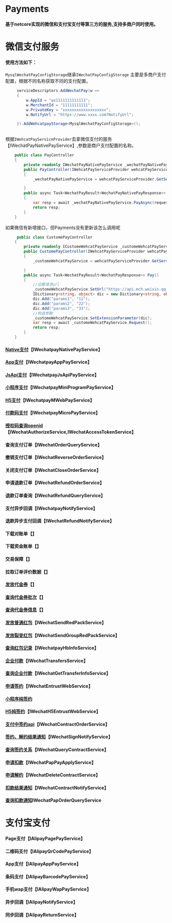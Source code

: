 # Payments
#### 基于netcore实现的微信和支付宝支付等第三方的服务,支持多商户同时使用。


# 微信支付服务
#### 使用方法如下：
`MysqlWechatPayConfigStorage`继承`IWechatPayConfigStorage` 主要是多商户支付配置，根据不同名称获取不同的支付配置。
```c#
     serviceDescriptors.AddWechatPay(w =>
     {
         w.AppId = "wx1111111111111";
         w.MerchantId = "11111111111";
         w.PrivateKey = "xxxxxxxxxxxxxxxxxxx";
         w.NotifyUrl = "https://www.xxxx.com?NotifyUrl";

     }).AddWehcatpayStorage<MysqlWechatPayConfigStorage>();                        
           
```

根据`IWehcatPayServiceProvider`去拿微信支付的服务【IWechatPayNativePayService】,参数是商户支付配置的名称。
```c#
    public class PayController
    {
        private readonly IWechatPayNativePayService _wechatPayNativePayService;
        public PayController(IWehcatPayServiceProvider wehcatPayServiceProvider)
        {
            _wechatPayNativePayService = wehcatPayServiceProvider.GetService<IWechatPayNativePayService>("shanghu1");

        }
        public async Task<WechatPayResult<WechatPayNativePayResponse>> Pay(WechatPayNativePayRequest request)
        {
            var resp = await _wechatPayNativePayService.PayAsync(request);
            return resp; 
        }
    }
```
如果微信有新增接口，但Payments没有更新该怎么调用呢
```c#
     public class CustomePayController
    {
        private readonly ICustomeWehcatPayService _customeWehcatPayService;
        public CustomePayController(IWehcatPayServiceProvider wehcatPayServiceProvider)
        {
            _customeWehcatPayService = wehcatPayServiceProvider.GetService<ICustomeWehcatPayService>("shanghu1");

        }
        public async Task<WechatPayResult<WechatPayResponse>> Pay()
        {
            //设置请求url
            _customeWehcatPayService.SetUrl("https://api.mch.weixin.qq.com/new/aaa");            
            IDictionary<string, object> dic = new Dictionary<string, object>();
            dic.Add("params1", "11");
            dic.Add("params2", "22");
            dic.Add("params3", "33");
            //构造参数
            _customeWehcatPayService.SetExtensionParameter(dic);
            var resp = await _customeWehcatPayService.Request();          
            return resp;
        }
    }
```

#### [Native支付](https://pay.weixin.qq.com/wiki/doc/api/native.php?chapter=6_1)【IWechatpayNativePayService】
#### [App支付](https://pay.weixin.qq.com/wiki/doc/api/app/app.php?chapter=8_1)【IWechatpayAppPayService】
#### [JsApi支付](https://pay.weixin.qq.com/wiki/doc/api/jsapi.php?chapter=7_1)【IWechatpayJsApiPayService】
#### [小程序支付](https://pay.weixin.qq.com/wiki/doc/api/wxa/wxa_api.php?chapter=7_3&index=1)【IWechatpayMiniProgramPayService】
#### [H5支付](https://pay.weixin.qq.com/wiki/doc/api/H5.php?chapter=15_1)【IWechatpayMWebPayService】
#### [付款码支付](https://pay.weixin.qq.com/wiki/doc/api/micropay.php?chapter=5_1)【IWechatpayMicroPayService】

#### [授权码查询openid](https://mp.weixin.qq.com/wiki?t=resource/res_main&id=mp1421140842)【IWechatAuthorizeService,IWechatAccessTokenService】

#### 查询支付订单【IWechatOrderQueryService】
#### 撤销支付订单【IWechatReverseOrderService】 
#### 关闭支付订单【IWechatCloseOrderService】
#### 申请退款订单【IWechatRefundOrderService】
#### 退款订单查询【IWechatRefundQueryService】
#### 支付异步回调【IWechatpayNotifyService】
#### 退款异步支付回调【IWechatRefundNotifyService】

#### 下载对账单【】
#### 下载资金账单【】
#### 交易保障【】
#### 拉取订单评价数据【】

#### [发放代金券](https://pay.weixin.qq.com/wiki/doc/api/tools/sp_coupon.php?chapter=12_1)【】
#### [查询代金券批次](https://pay.weixin.qq.com/wiki/doc/api/tools/sp_coupon.php?chapter=12_1)【】
#### [查询代金券信息](https://pay.weixin.qq.com/wiki/doc/api/tools/sp_coupon.php?chapter=12_1)【】

#### [发放普通红包](https://pay.weixin.qq.com/wiki/doc/api/tools/cash_coupon.php?chapter=13_1)【IWechatSendRedPackService】
#### [发放裂变红包](https://pay.weixin.qq.com/wiki/doc/api/tools/cash_coupon.php?chapter=13_1)【IWechatSendGroupRedPackService】
#### [查询红包记录](https://pay.weixin.qq.com/wiki/doc/api/tools/cash_coupon.php?chapter=13_1)【IWechatpayHbInfoService】

#### [企业付款](https://pay.weixin.qq.com/wiki/doc/api/tools/mch_pay.php?chapter=14_1)【IWechatTransfersService】
#### [查询企业付款](https://pay.weixin.qq.com/wiki/doc/api/tools/mch_pay.php?chapter=14_1)【IWechatGetTransferInfoService】

#### [申请签约](https://pay.weixin.qq.com/wiki/doc/api/pap.php?chapter=18_1&index=1)【IWechatEntrustWebService】
#### [小程序纯签约](https://pay.weixin.qq.com/wiki/doc/api/pap.php?chapter=18_14&index=2) 
#### [H5纯签约](https://pay.weixin.qq.com/wiki/doc/api/pap.php?chapter=18_16&index=3)【IWechatH5EntrustWebService】
#### [支付中签约api](https://pay.weixin.qq.com/wiki/doc/api/pap.php?chapter=18_13&index=4)【IWechatContractOrderService】
#### [签约、解约结果通知](https://pay.weixin.qq.com/wiki/doc/api/pap.php?chapter=18_17&index=5)【IWechatSignNotifyService】
#### [查询签约关系](https://pay.weixin.qq.com/wiki/doc/api/pap.php?chapter=18_2&index=6)【IWechatQueryContractService】
#### [申请扣款](https://pay.weixin.qq.com/wiki/doc/api/pap.php?chapter=18_3&index=7)【IWechatPapPayApplyService】
#### [申请解约](https://pay.weixin.qq.com/wiki/doc/api/pap.php?chapter=18_4&index=8)【IWechatDeleteContractService】
#### [扣款结果通知](https://pay.weixin.qq.com/wiki/doc/api/pap.php?chapter=18_7&index=10)【IWechatContractNotifyService】
#### [查询扣款通知](https://pay.weixin.qq.com/wiki/doc/api/pap.php?chapter=18_10&index=13)IWechatPapOrderQueryService


# 支付宝支付
#### Page支付【IAlipayPagePayService】
#### 二维码支付【IAlipayQrCodePayService】
#### App支付【IAlipayAppPayService】
#### 条码支付【IAlipayBarcodePayService】
#### 手机wap支付【IAlipayWapPayService】
#### 异步回调【IAlipayNotifyService】
#### 同步回调【IAlipayReturnService】



 
